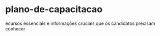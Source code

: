 # plano-de-capacitacao
ecursos essenciais e informações cruciais que os candidatos precisam conhecer 
